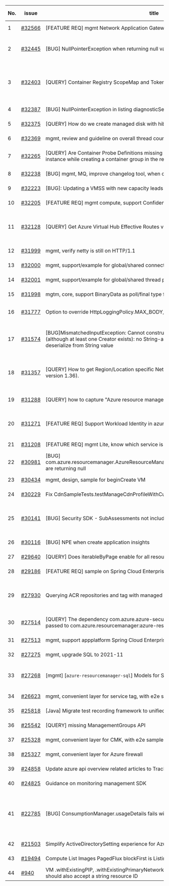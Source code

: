 | No. | issue | title | labels | assignees | bot advice | created date |
| ------ | ------ | ------ | ------ | ------ | ------ | :-----: |
|1|[#32566](https://github.com/Azure/azure-sdk-for-java/issues/32566)|[FEATURE REQ] mgmt Network Application Gateway, support WAF policy for WAF_V2|Mgmt, Mgmt - Track 2|XiaofeiCao||2022-12-12|
|2|[#32445](https://github.com/Azure/azure-sdk-for-java/issues/32445)|[BUG] NullPointerException when returning null value from ManagedClusterInner method|question, AKS, ARM, Mgmt, customer-reported, needs-team-attention|XiaofeiCao||2022-12-05|
|3|[#32403](https://github.com/Azure/azure-sdk-for-java/issues/32403)|[QUERY] Container Registry  ScopeMap and Token management |question, Container Registry, Service Attention, Mgmt, Client, customer-reported, Mgmt - Track 2, needs-team-attention|XiaofeiCao, lmolkova||2022-12-02|
|4|[#32387](https://github.com/Azure/azure-sdk-for-java/issues/32387)|[BUG] NullPointerException in listing diagnosticSettings by resourceId|question, ARM, Mgmt, customer-reported|weidongxu-microsoft|new comment|2022-12-01|
|5|[#32375](https://github.com/Azure/azure-sdk-for-java/issues/32375)|[QUERY] How do we create managed disk with hibernation enabled|question, ARM, Mgmt, customer-reported|XiaofeiCao||2022-11-30|
|6|[#32369](https://github.com/Azure/azure-sdk-for-java/issues/32369)|mgmt, review and guideline on overall thread count|Mgmt|XiaofeiCao||2022-11-30|
|7|[#32265](https://github.com/Azure/azure-sdk-for-java/issues/32265)|[QUERY] Are Container Probe Definitions missing in the fluent definition of a container instance while creating a container group in the resource manager?|question, Container Instances, Mgmt, customer-reported|XiaofeiCao||2022-11-21|
|8|[#32238](https://github.com/Azure/azure-sdk-for-java/issues/32238)|[BUG] mgmt, MQ, improve changelog tool, when change happens in superclass|Mgmt, MQ|XiaofeiCao||2022-11-18|
|9|[#32223](https://github.com/Azure/azure-sdk-for-java/issues/32223)|[BUG]: Updating a VMSS with new capacity leads to outdated VM models|Compute - VMSS, Mgmt|XiaofeiCao|new comment|2022-11-17|
|10|[#32205](https://github.com/Azure/azure-sdk-for-java/issues/32205)|[FEATURE REQ] mgmt compute, support Confidential VM|Mgmt, Mgmt - Track 2|XiaofeiCao||2022-11-17|
|11|[#32128](https://github.com/Azure/azure-sdk-for-java/issues/32128)|[QUERY] Get Azure Virtual Hub Effective Routes via Java SDK|question, Service Attention, Mgmt, customer-reported, needs-team-attention, Network - Virtual WAN|weidongxu-microsoft|new comment|2022-11-14|
|12|[#31999](https://github.com/Azure/azure-sdk-for-java/issues/31999)|mgmt, verify netty is still on HTTP/1.1|Mgmt, feature-request|XiaofeiCao||2022-11-08|
|13|[#32000](https://github.com/Azure/azure-sdk-for-java/issues/32000)|mgmt, support/example for global/shared connection pool, for multiple client instances|Mgmt, feature-request|XiaofeiCao||2022-11-08|
|14|[#32001](https://github.com/Azure/azure-sdk-for-java/issues/32001)|mgmt, support/example for global/shared thread pool, for multiple client instances|Mgmt, feature-request|XiaofeiCao||2022-11-08|
|15|[#31998](https://github.com/Azure/azure-sdk-for-java/issues/31998)|mgtm, core, support BinaryData as poll/final type for LRO|Mgmt, feature-request|weidongxu-microsoft||2022-11-08|
|16|[#31777](https://github.com/Azure/azure-sdk-for-java/issues/31777)|Option to override HttpLoggingPolicy.MAX_BODY_LOG_SIZE|ARM, Mgmt, customer-reported, feature-request|XiaofeiCao|new comment|2022-10-27|
|17|[#31574](https://github.com/Azure/azure-sdk-for-java/issues/31574)|[BUG]MismatchedInputException: Cannot construct instance of `java.util.ArrayList` (although at least one Creator exists): no String-argument constructor/factory method to deserialize from String value|question, Mgmt, customer-reported, needs-team-attention, Track 1, dependency-issue-jackson|weidongxu-microsoft, XiaofeiCao||2022-10-19|
|18|[#31357](https://github.com/Azure/azure-sdk-for-java/issues/31357)|[QUERY] How to get Region/Location specific Network Security Group (Using Java SDK version 1.36).|question, Network, Service Attention, Mgmt, customer-reported, needs-team-attention|XiaofeiCao||2022-10-10|
|19|[#31288](https://github.com/Azure/azure-sdk-for-java/issues/31288)|[QUERY] how to capture "Azure resource manager per hour limit reached" in azure sdk ?  |question, Mgmt, customer-reported, ARM - RBAC|weidongxu-microsoft, XiaofeiCao||2022-10-06|
|20|[#31271](https://github.com/Azure/azure-sdk-for-java/issues/31271)|[FEATURE REQ] Support Workload Identity in azure-resourcemanager-containerservice|question, AKS, Mgmt, customer-reported, needs-team-attention, Container Service|XiaofeiCao|new comment|2022-10-05|
|21|[#31208](https://github.com/Azure/azure-sdk-for-java/issues/31208)|[FEATURE REQ] mgmt Lite, know which service is popular, but we not generated for long|Mgmt, Mgmt - Track 2, planning|XiaofeiCao||2022-09-29|
|22|[#30981](https://github.com/Azure/azure-sdk-for-java/issues/30981)|[BUG] com.azure.resourcemanager.AzureResourceManager.Authenticated.activeDirectoryUsers() are returning null|question, ARM, Mgmt, customer-reported, needs-team-attention|XiaofeiCao||2022-09-15|
|23|[#30434](https://github.com/Azure/azure-sdk-for-java/issues/30434)|mgmt, design, sample for beginCreate VM|Mgmt|XiaofeiCao||2022-08-12|
|24|[#30229](https://github.com/Azure/azure-sdk-for-java/issues/30229)|Fix CdnSampleTests.testManageCdnProfileWithCustomDomain|Mgmt, test bug, Mgmt - Track 2|XiaofeiCao||2022-08-01|
|25|[#30141](https://github.com/Azure/azure-sdk-for-java/issues/30141)|[BUG] Security SDK - SubAssessments not includes additional data |question, Security, Service Attention, Mgmt, customer-reported, needs-team-attention|XiaofeiCao||2022-07-26|
|26|[#30116](https://github.com/Azure/azure-sdk-for-java/issues/30116)|[BUG] NPE when create application insights|Mgmt, Mgmt - Track 2|XiaofeiCao||2022-07-25|
|27|[#29640](https://github.com/Azure/azure-sdk-for-java/issues/29640)|[QUERY] Does iterableByPage enable for all resource provider?|question, ARM, Mgmt, customer-reported|XiaofeiCao|new comment|2022-06-24|
|28|[#29186](https://github.com/Azure/azure-sdk-for-java/issues/29186)|[FEATURE REQ] sample on Spring Cloud Enterprise Tier|Mgmt, Mgmt - Track 2|XiaofeiCao||2022-06-02|
|29|[#27930](https://github.com/Azure/azure-sdk-for-java/issues/27930)|Querying ACR repositories and tag with managed identity|question, Container Registry, Service Attention, Mgmt, customer-reported, needs-team-attention|weidongxu-microsoft||2022-03-29|
|30|[#27514](https://github.com/Azure/azure-sdk-for-java/issues/27514)|[QUERY] The dependency com.azure.azure-security-keyvault-secrets should not be passed to com.azure.resourcemanager:azure-resourcemanager|question, Mgmt, Client, customer-reported, needs-team-attention|weidongxu-microsoft|new comment|2022-03-08|
|31|[#27513](https://github.com/Azure/azure-sdk-for-java/issues/27513)|mgmt, support appplatform Spring Cloud Enterprise tier|Mgmt, Mgmt - Track 2|XiaofeiCao||2022-03-08|
|32|[#27275](https://github.com/Azure/azure-sdk-for-java/issues/27275)|mgmt, upgrade SQL to 2021-11|Mgmt, Mgmt - Track 2, planning|XiaofeiCao||2022-02-24|
|33|[#27268](https://github.com/Azure/azure-sdk-for-java/issues/27268)|[mgmt] [`azure-resourcemanager-sql`] Models for SQL resource manager are outdated|question, ARM, SQL, Mgmt, customer-reported, needs-team-attention|XiaofeiCao||2022-02-23|
|34|[#26623](https://github.com/Azure/azure-sdk-for-java/issues/26623)|mgmt, convenient layer for service tag, with e2e samples|Mgmt, Mgmt - Track 2, planning|XiaofeiCao||2022-01-21|
|35|[#25818](https://github.com/Azure/azure-sdk-for-java/issues/25818)|[Java] Migrate test recording framework to unified test framework|Mgmt, MQ|haolingdong-msft|new issue|2021-12-06|
|36|[#25542](https://github.com/Azure/azure-sdk-for-java/issues/25542)|[QUERY] missing ManagementGroups API|question, Mgmt, customer-reported|weidongxu-microsoft||2021-11-19|
|37|[#25328](https://github.com/Azure/azure-sdk-for-java/issues/25328)|mgmt, convenient layer for CMK, with e2e samples|Mgmt, Mgmt - Track 2, planning|XiaofeiCao||2021-11-11|
|38|[#25327](https://github.com/Azure/azure-sdk-for-java/issues/25327)|mgmt, convenient layer for Azure firewall|Mgmt, Mgmt - Track 2, planning|weidongxu-microsoft||2021-11-11|
|39|[#24858](https://github.com/Azure/azure-sdk-for-java/issues/24858)|Update azure api overview related articles to Track2|Mgmt|XiaofeiCao||2021-10-18|
|40|[#24825](https://github.com/Azure/azure-sdk-for-java/issues/24825)|Guidance on monitoring management SDK|Mgmt, Epic, planning|weidongxu-microsoft||2021-10-15|
|41|[#22785](https://github.com/Azure/azure-sdk-for-java/issues/22785)|[BUG] ConsumptionManager.usageDetails fails with 400 Bad Request|bug, Service Attention, Mgmt, customer-reported, needs-team-attention, needs-team-triage, Consumption - UsageDetailsAndExport|XiaofeiCao||2021-07-06|
|42|[#21503](https://github.com/Azure/azure-sdk-for-java/issues/21503)|Simplify ActiveDirectorySetting experience for AzureStackUser|Mgmt, Mgmt - Track 2|weidongxu-microsoft||2021-05-14|
|43|[#19494](https://github.com/Azure/azure-sdk-for-java/issues/19494)|Compute List Images PagedFlux blockFirst is Listing All Pages|bug, Compute, Mgmt|XiaofeiCao||2021-02-26|
|44|[#940](https://github.com/Azure/azure-sdk-for-java/issues/940)|VM .withExistingPIP, .withExistingPrimaryNetwork, .withExistingNIC and other withExisting* should also accept a string resource ID|Mgmt, feature-request|XiaofeiCao||2016-07-06|
